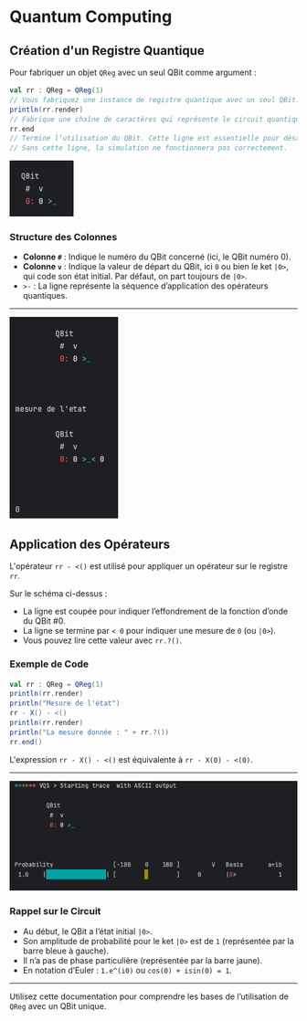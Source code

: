 
# Quantum Computing

## Création d'un Registre Quantique
Pour fabriquer un objet `QReg` avec un seul QBit comme argument :

```scala
val rr : QReg = QReg(1)
// Vous fabriquez une instance de registre quantique avec un seul QBit.
println(rr.render)
// Fabrique une chaîne de caractères qui représente le circuit quantique.
rr.end
// Termine l’utilisation du QBit. Cette ligne est essentielle pour désallouer les ressources utilisées et, si demandé, générer un rapport PDF et une trace d’exécution.
// Sans cette ligne, la simulation ne fonctionnera pas correctement.
```

![Capture d'Écran 2025-01-30 à 19.09.23](images/Screenshot%202025-01-30%20at%2019.09.23.png)

### Structure des Colonnes
- **Colonne `#`** : Indique le numéro du QBit concerné (ici, le QBit numéro 0).
- **Colonne `v`** : Indique la valeur de départ du QBit, ici `0` ou bien le ket `|0>`, qui code son état initial. Par défaut, on part toujours de `|0>`.
- `>-` : La ligne représente la séquence d’application des opérateurs quantiques.

---

![Capture d'Écran 2025-01-30 à 19.13.24](images/Screenshot%202025-01-30%20at%2019.13.24.png)

## Application des Opérateurs
L'opérateur `rr - <()` est utilisé pour appliquer un opérateur sur le registre `rr`.

Sur le schéma ci-dessus :
- La ligne est coupée pour indiquer l’effondrement de la fonction d’onde du QBit #0.
- La ligne se termine par `< 0` pour indiquer une mesure de `0` (ou `|0>`).
- Vous pouvez lire cette valeur avec `rr.?()`.

### Exemple de Code
```scala
val rr : QReg = QReg(1)
println(rr.render)
println("Mesure de l'état")
rr - X() - <()
println(rr.render)
println("La mesure donnée : " + rr.?())
rr.end()
```
L'expression `rr - X() - <()` est équivalente à `rr - X(0) - <(0)`.

---

![Capture d'Écran 2025-01-30 à 19.22.19](images/Screenshot%202025-01-30%20at%2019.22.19.png)

### Rappel sur le Circuit
- Au début, le QBit a l’état initial `|0>`.
- Son amplitude de probabilité pour le ket `|0>` est de `1` (représentée par la barre bleue à gauche).
- Il n’a pas de phase particulière (représentée par la barre jaune).
- En notation d’Euler : `1.e^(i0)` ou `cos(0) + isin(0) = 1`.

---

Utilisez cette documentation pour comprendre les bases de l’utilisation de `QReg` avec un QBit unique.